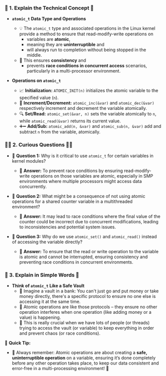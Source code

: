 ### 📘 1. **Explain the Technical Concept** 📘

- **`atomic_t` Data Type and Operations**
  - 💡 The `atomic_t` type and associated operations in the Linux kernel provide a method to ensure that read-modify-write operations on 
    - variables are **atomic**, 
    - meaning they are **uninterruptible** and 
    - will always run to completion without being stopped in the middle.
  - 🧪 This ensures **consistency** and
    - prevents **race conditions in concurrent access** scenarios, particularly in a multi-processor environment.
  
- **Operations on `atomic_t`**
  - 📈 **Initialization:** `ATOMIC_INIT(n)` initializes the atomic variable to the specified value (`n`).
  - 🔄 **Increment/Decrement:** `atomic_inc(&var)` and `atomic_dec(&var)` respectively increment and decrement the variable atomically.
  - 🔍 **Set/Read:** `atomic_set(&var, n)` sets the variable atomically to `n`, while `atomic_read(&var)` returns its current value.
  - ➕➖ **Add/Sub:** `atomic_add(n, &var)` and `atomic_sub(n, &var)` add and subtract `n` from the variable, atomically.

### 🕵️‍♂️ 2. **Curious Questions** 🕵️‍♂️

- 🤔 **Question 1:** Why is it critical to use `atomic_t` for certain variables in kernel modules?
  - 🧠 **Answer:** To prevent race conditions by ensuring read-modify-write operations on those variables are atomic, especially in SMP environments where multiple processors might access data concurrently.
    
- 🤔 **Question 2:** What might be a consequence of not using atomic operations for a shared counter variable in a multithreaded environment?
  - 🧠 **Answer:** It may lead to race conditions where the final value of the counter could be incorrect due to concurrent modifications, leading to inconsistencies and potential system issues.

- 🤔 **Question 3:** Why do we use `atomic_set()` and `atomic_read()` instead of accessing the variable directly?
  - 🧠 **Answer:** To ensure that the read or write operation to the variable is atomic and cannot be interrupted, ensuring consistency and preventing race conditions in concurrent environments.

### 🍎 3. **Explain in Simple Words** 🍎

- **Think of `atomic_t` Like a Safe Vault**
  - 🏦 Imagine a vault in a bank: You can't just go and put money or take money directly, there's a specific protocol to ensure no one else is accessing it at the same time.
  - 🔐 Atomic operations are like those protocols – they ensure no other operation interferes when one operation (like adding money or a value) is happening.
  - 🚨 This is really crucial when we have lots of people (or threads) trying to access the vault (or variable) to keep everything in order and prevent chaos (or race conditions).

📘 **Quick Tip:**
- 🚀 Always remember: Atomic operations are about creating a **safe, uninterruptible operation** on a variable, ensuring it’s done completely before any other operation takes place, to keep our data consistent and error-free in a multi-processing environment! 🚀




